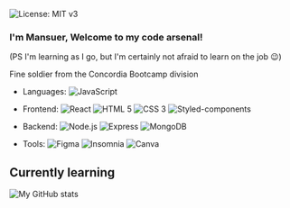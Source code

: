 ![License: MIT v3](https://img.shields.io/badge/Developer-FullStack-red.svg)

### I'm Mansuer, Welcome to my code arsenal!
(PS I'm learning as I go, but I'm certainly not afraid to learn on the job 😉)

Fine soldier from the Concordia Bootcamp division


- Languages:
  ![JavaScript](https://img.shields.io/badge/-JavaScript-000?&logo=javascript)


- Frontend:
  ![React](https://img.shields.io/badge/-React-000?&logo=react)
  ![HTML 5](https://img.shields.io/badge/-HTML%205-000?&logo=html5)
  ![CSS 3](https://img.shields.io/badge/-CSS%203-000?&logo=css3)
  ![Styled-components](https://img.shields.io/badge/-Styled%20components-000?&logo=styled-components)

- Backend:
  ![Node.js](https://img.shields.io/badge/-Node.js-000?&logo=node.js)
  ![Express](https://img.shields.io/badge/-Express-000?&logo=express)
  ![MongoDB](https://img.shields.io/badge/-MongoDB-000?&logo=mongodb)


- Tools:
  ![Figma](https://img.shields.io/badge/-Figma-000?&logo=figma)
  ![Insomnia](https://img.shields.io/badge/-Insomnia-000?&logo=insomnia)
  ![Canva](https://img.shields.io/badge/-Canva-000?&logo=canva)

## Currently learning
![My GitHub stats](https://img.shields.io/badge/MySQL-00000F?style=for-the-badge&logo=mysql&logoColor=white)

